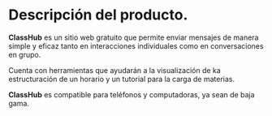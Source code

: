 # Descripción del producto.
**ClassHub** es un sitio web gratuito que permite enviar mensajes de manera simple y eficaz tanto en interacciones individuales como en conversaciones en grupo.

Cuenta con herramientas que ayudarán a la visualización de ka estructuración de un horario y un tutorial para la carga de materias.

**ClassHub** es compatible para teléfonos y computadoras, ya sean de baja gama.
